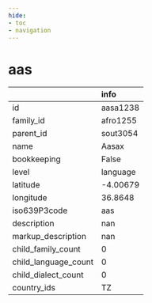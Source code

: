 ```yaml
---
hide:
- toc
- navigation
---
```

# aas
|                      | info     |
|:---------------------|:---------|
| id                   | aasa1238 |
| family_id            | afro1255 |
| parent_id            | sout3054 |
| name                 | Aasax    |
| bookkeeping          | False    |
| level                | language |
| latitude             | -4.00679 |
| longitude            | 36.8648  |
| iso639P3code         | aas      |
| description          | nan      |
| markup_description   | nan      |
| child_family_count   | 0        |
| child_language_count | 0        |
| child_dialect_count  | 0        |
| country_ids          | TZ       |
